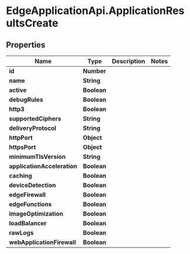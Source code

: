 # EdgeApplicationApi.ApplicationResultsCreate

## Properties

Name | Type | Description | Notes
------------ | ------------- | ------------- | -------------
**id** | **Number** |  | 
**name** | **String** |  | 
**active** | **Boolean** |  | 
**debugRules** | **Boolean** |  | 
**http3** | **Boolean** |  | 
**supportedCiphers** | **String** |  | 
**deliveryProtocol** | **String** |  | 
**httpPort** | **Object** |  | 
**httpsPort** | **Object** |  | 
**minimumTlsVersion** | **String** |  | 
**applicationAcceleration** | **Boolean** |  | 
**caching** | **Boolean** |  | 
**deviceDetection** | **Boolean** |  | 
**edgeFirewall** | **Boolean** |  | 
**edgeFunctions** | **Boolean** |  | 
**imageOptimization** | **Boolean** |  | 
**loadBalancer** | **Boolean** |  | 
**rawLogs** | **Boolean** |  | 
**webApplicationFirewall** | **Boolean** |  | 


